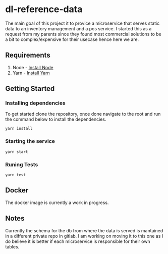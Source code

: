 # dl-reference-data

The main goal of this project it to provice a microservice that serves static data to an inventory management and a pos service. I started this as a request from my parents since they found most commercial solutions to be a bit to complex/expensive for their usecase hence here we are.

## Requirements
1. Node - [Install Node](https://nodejs.org/en/download/)
2. Yarn - [Install Yarn](https://classic.yarnpkg.com/lang/en/docs/install#mac-stable)

## Getting Started
### Installing dependencies
To get started clone the repository, once done navigate to the root and run the command below to install the dependencies.
```shell
yarn install
```
### Starting the service
```shell
yarn start
```

### Runing Tests
```shell
yarn test
```

## Docker
The docker image is currently a work in progress.

## Notes
Currently the schema for the db from where the data is served is mantained in a different private repo in gitlab. I am working on moving it to this one as I do believe it is better if each microservice is responsible for their own tables.